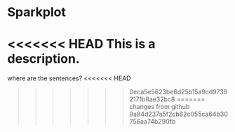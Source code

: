 # Sparkplot
<<<<<<< HEAD
This is a description.
=======
where are the sentences?
<<<<<<< HEAD
>>>>>>> 0eca5e5623be6d25b15a9cd97392171b8ae32bc8
=======
changes from github
>>>>>>> 9a84d237a5f2cb82c055ca64b30756aa74b290fb
